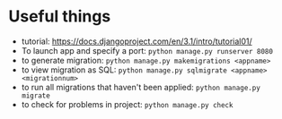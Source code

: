 # Useful things

* tutorial: https://docs.djangoproject.com/en/3.1/intro/tutorial01/
* To launch app and specify a port: `python manage.py runserver 8080`
* to generate migration: `python manage.py makemigrations <appname>`
* to view migration as SQL: `python manage.py sqlmigrate <appname> <migrationnum>`
* to run all migrations that haven't been applied: `python manage.py migrate`
* to check for problems in project: `python manage.py check`